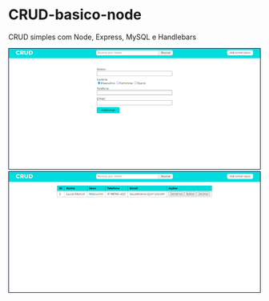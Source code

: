 # CRUD-basico-node
CRUD simples com Node, Express, MySQL e Handlebars


![Create](https://github.com/LucasMMSilva/CRUD-basico-node/blob/main/crudcreate.png)
![List](https://github.com/LucasMMSilva/CRUD-basico-node/blob/main/crudview.png)
